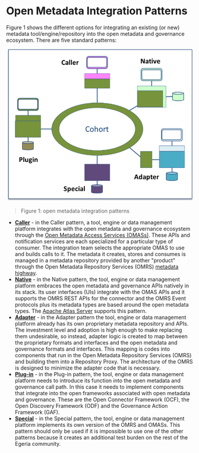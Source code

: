 <!-- SPDX-License-Identifier: CC-BY-4.0 -->
<!-- Copyright Contributors to the ODPi Egeria project. -->

# Open Metadata Integration Patterns

Figure 1 shows the different options for integrating an existing (or new) metadata tool/engine/repository into the open metadata and governance ecosystem.
There are five standard patterns:

![Figure 1](open-metadata-integration-patterns.png)
> Figure 1: open metadata integration patterns

* **[Caller](caller-integration-pattern.md)** - in the Caller pattern, a tool, engine or data management platform integrates with the open metadata and governance ecosystem through the [Open Metadata Access Services (OMASs)](../../../open-metadata-implementation/access-services/README.md).  These APIs and notification services are each specialized for a particular type of consumer.  The integration team selects the appropriate OMAS to use and builds calls to it.  The metadata it creates, stores and consumes is managed in a metadata repository provided by another "product" through the Open Metadata Repository Services (OMRS) [metadata highway](../../../open-metadata-implementation/repository-services/docs/metadata-highway.md).
* **[Native](native-integration-pattern.md)** - in the Native pattern, the tool, engine or data management platform embraces the open metadata and governance APIs natively in its stack.  Its user interfaces (UIs) integrate with the OMAS APIs and it supports the OMRS REST APIs for the connector and the OMRS Event protocols plus its metadata types are based around the open metadata types.  The [Apache Atlas Server](https://cwiki.apache.org/confluence/display/ATLAS/Open+Metadata+and+Governance) supports this pattern.
* **[Adapter](adapter-integration-pattern.md)** - in the Adapter pattern the tool, engine or data management platform already has its own proprietary metadata repository and APIs.  The investment level and adoption is high enough to make replacing them undesirable, so instead, adapter logic is created to map between the proprietary formats and interfaces and the open metadata and governance formats and interfaces.  This mapping is codes into components that run in the Open Metadata Repository Services (OMRS) and building them into a Repository Proxy.  The architecture of the OMRS is designed to minimize the adapter code that is necessary.
* **[Plug-in](plug-in-integration-pattern.md)** - in the Plug-in pattern, the tool, engine or data management platform needs to introduce its function into the open metadata and governance call path.  In this case it needs to implement components that integrate into the open frameworks associated with open metadata and governance.  These are the Open Connector Framework (OCF), the Open Discovery Framework (ODF) and the Governance Action Framework (GAF).
* **[Special](special-integration-pattern.md)** - in the Special pattern, the tool, engine or data management platform implements its own version of the OMRS and OMASs.  This pattern should only be used if it is impossible to use one of the other patterns because it creates an additional test burden on the rest of the Egeria community.